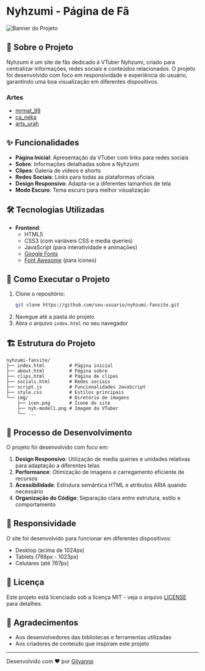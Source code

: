 # Nyhzumi - Página de Fã

![Banner do Projeto](img/nyh-wall2.png)

## 📝 Sobre o Projeto

Nyhzumi é um site de fãs dedicado à VTuber Nyhzumi, criado para centralizar informações, redes sociais e conteúdos relacionados. O projeto foi desenvolvido com foco em responsividade e experiência do usuário, garantindo uma boa visualização em diferentes dispositivos.

### Artes
- [mrmat_99](https://x.com/mrmat_99)
- [ca_neka](https://x.com/ca_neka)
- [arts_urah](https://x.com/arts_urah)

## ✨ Funcionalidades

- **Página Inicial**: Apresentação da VTuber com links para redes sociais
- **Sobre**: Informações detalhadas sobre a Nyhzumi
- **Clipes**: Galeria de vídeos e shorts
- **Redes Sociais**: Links para todas as plataformas oficiais
- **Design Responsivo**: Adapta-se a diferentes tamanhos de tela
- **Modo Escuro**: Tema escuro para melhor visualização

## 🛠️ Tecnologias Utilizadas

- **Frontend**:
  - HTML5
  - CSS3 (com variáveis CSS e media queries)
  - JavaScript (para interatividade e animações)
  - [Google Fonts](https://fonts.google.com/)
  - [Font Awesome](https://fontawesome.com/) (para ícones)

## 🚀 Como Executar o Projeto

1. Clone o repositório:
   ```bash
   git clone https://github.com/seu-usuario/nyhzumi-fansite.git
   ```
2. Navegue até a pasta do projeto
3. Abra o arquivo `index.html` no seu navegador

## 🏗️ Estrutura do Projeto

```
nyhzumi-fansite/
├── index.html         # Página inicial
├── about.html         # Página sobre
├── clips.html         # Página de clipes
├── socials.html       # Redes sociais
├── script.js          # Funcionalidades JavaScript
├── style.css          # Estilos principais
└── img/               # Diretório de imagens
    ├── icon.png       # Ícone do site
    ├── nyh-model1.png # Imagem da VTuber
    └── ...
```

## 🎨 Processo de Desenvolvimento

O projeto foi desenvolvido com foco em:

1. **Design Responsivo**: Utilização de media queries e unidades relativas para adaptação a diferentes telas
2. **Performance**: Otimização de imagens e carregamento eficiente de recursos
3. **Acessibilidade**: Estrutura semântica HTML e atributos ARIA quando necessário
4. **Organização do Código**: Separação clara entre estrutura, estilo e comportamento

## 📱 Responsividade

O site foi desenvolvido para funcionar em diferentes dispositivos:
- Desktop (acima de 1024px)
- Tablets (768px - 1023px)
- Celulares (até 767px)

## 📄 Licença

Este projeto está licenciado sob a licença MIT - veja o arquivo [LICENSE](LICENSE) para detalhes.

## 🙏 Agradecimentos

- Aos desenvolvedores das bibliotecas e ferramentas utilizadas
- Aos criadores de conteúdo que inspiram este projeto

---

Desenvolvido com ❤️ por [Gilvannp](https://github.com/GilvanPedro)
